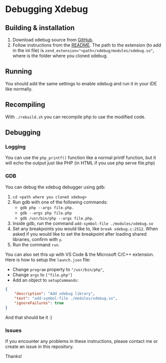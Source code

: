 # Debugging Xdebug
## Building & installation
1. Download xdebug source from [GitHub](https://github.com/xdebug/xdebug).
2. Follow instructions from the [README](https://github.com/xdebug/xdebug/blob/master/README.rst). The path to the extension (to add in the ini file) is `zend_extension="<path>/xdebug/modules/xdebug.so"`, where <path> is the folder where you cloned xdebug.

## Running
You should add the same settings to enable xdebug and run it in your IDE like normally.

## Recompiling
With `./rebuild.sh` you can recompile php to use the modified code.

## Debugging
### Logging
You can use the `php_printf()` function like a normal printf function, but it will echo the output just like PHP (in HTML if you use php serve file.php)

### GDB
You can debug the xdebug debugger using gdb:
1. `cd <path where you cloned xdebug>`
2. Run gdb with one of the following commands:
    * `gdb php --args file.php.`
    * `gdb --args php file.php`
    *  `gdb /usr/bin/php --args file.php`.
3. Inside gdb, run the command `add-symbol-file ./modules/xdebug.so`
4. Set any breakpoints you would like to, like `break xdebug.c:2512`. When asked if you would like to set the breakpoint after loading shared libraries, confirm with `y`.
5. Run the command `run`.

You can also set this up with VS Code & the Microsoft C/C++ extension. Here is how to setup the `launch.json` file:
* Change `program` property to `"/usr/bin/php"`,
* Change `args` to `["file.php"]`
* Add an object to `setupCommands`:
```json
{
    "description": "Add xdebug library",
    "text": "add-symbol-file ./modules/xdebug.so",
    "ignoreFailures": true
}
```
And that should be it :)

### Issues
If you encounter any problems in these instructions, please contact me or create an issue in this repository.

Thanks!